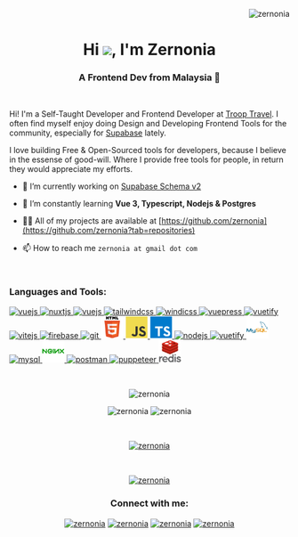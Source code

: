 <p align="right"> <img src="https://komarev.com/ghpvc/?username=zernonia&label=Profile%20views&color=0e75b6&style=flat" alt="zernonia" /> </p>

<h1 align="center">Hi <img src="https://raw.githubusercontent.com/MartinHeinz/MartinHeinz/master/wave.gif" width="30px">, I'm Zernonia</h1>
<h3 align="center">A Frontend Dev from Malaysia 🌟</h3>

<br>


Hi! I'm a Self-Taught Developer and Frontend Developer at [Troop Travel](https://www.trooptravel.com/). I often find myself enjoy doing Design and Developing Frontend Tools for the community, especially for [Supabase](https://supabase.com) lately.

I love building Free & Open-Sourced tools for developers, because I believe in the essense of good-will. Where I provide free tools for people, in return they would appreciate my efforts.

- 🔭 I’m currently working on [Supabase Schema v2](https://github.com/zernonia/supabase-schema)

- 🌱 I’m constantly learning **Vue 3, Typescript, Nodejs & Postgres**

- 👨‍💻 All of my projects are available at [https://github.com/zernonia](https://github.com/zernonia?tab=repositories)

- 📫 How to reach me `zernonia at gmail dot com`

<br>
<h3 align="left">Languages and Tools:</h3>
<p align="left">
  <a href="https://vuejs.org/" target="_blank"> <img src="https://vuejs.org/images/logo.svg" alt="vuejs" width="40" height="40"/> </a> 
 <a href="https://nuxtjs.org/" target="_blank"> <img src="https://nuxtjs.org/design-kit/colored-logo.svg" alt="nuxtjs" width="40" height="40"/> </a> 
 <a href="https://supabase.io/" target="_blank"> <img src="https://images.weserv.nl/?fit=cover&we=&height=384&url=https%3A%2F%2Fmarketplace-assets.digitalocean.com%2Flogos%2Fsupabase-supabasepostgres-18-04.svg&n=-1&default=https%3A%2F%2Fnews.knowledia.com%2Fimages%2Falpha_1px.png&output=webp&dpr=1" alt="vuejs" width="40" height="40"/> </a> 
 <a href="https://tailwindcss.com/" target="_blank"> <img src="https://tailwindcss.com/apple-touch-icon.png" alt="tailwindcss" width="40" height="40"/> </a> 
 <a href="https://windicss.org/" target="_blank"> <img src="https://windicss.org/assets/logo.svg" alt="windicss" width="40" height="40"/> </a> 
 <a href="https://vuepress.vuejs.org/" target="_blank"> <img src="https://raw.githubusercontent.com/AliasIO/wappalyzer/master/src/drivers/webextension/images/icons/VuePress.svg" alt="vuepress" width="40" height="40"/> </a> 
 <a href="https://vuetifyjs.com/en/" target="_blank"> <img src="https://bestofjs.org/logos/vuetify.svg" alt="vuetify" width="40" height="40"/> </a>
 <a href="https://vitejs.dev/" target="_blank"> <img src="https://vitejs.dev/logo.svg" alt="vitejs" width="40" height="40"/> </a>
 <a href="https://firebase.google.com/" target="_blank"> <img src="https://www.vectorlogo.zone/logos/firebase/firebase-icon.svg" alt="firebase" width="40" height="40"/> </a> 
 <a href="https://git-scm.com/" target="_blank"><img src="https://www.vectorlogo.zone/logos/git-scm/git-scm-icon.svg" alt="git" width="40" height="40"/> </a> 
 <a href="https://www.w3.org/html/" target="_blank"> <img src="https://raw.githubusercontent.com/devicons/devicon/master/icons/html5/html5-original-wordmark.svg" alt="html5" width="40" height="40"/> </a>  
 <a href="https://developer.mozilla.org/en-US/docs/Web/JavaScript" target="_blank"> <img src="https://raw.githubusercontent.com/devicons/devicon/master/icons/javascript/javascript-original.svg" alt="javascript" width="40" height="40"/> </a> 
  <a href="https://www.typescriptlang.org/" target="_blank"> <img src="https://raw.githubusercontent.com/devicons/devicon/master/icons/typescript/typescript-original.svg" alt="typescript" width="40" height="40"/> </a> 
  <a href="https://nodejs.org" target="_blank"> <img src="https://upload.wikimedia.org/wikipedia/commons/d/d9/Node.js_logo.svg" alt="nodejs" width="40" height="40"/> </a>
 <a href="https://www.python.org/" target="_blank"> <img src="https://miro.medium.com/max/1400/1*lZHtgsqo0gww25bLcpjTqQ.png" alt="vuetify" width="40" height="40"/> </a>
<a href="https://www.mysql.com/" target="_blank"> <img src="https://raw.githubusercontent.com/devicons/devicon/master/icons/mysql/mysql-original-wordmark.svg" alt="mysql" width="40" height="40"/> </a>
<a href="https://www.postgresql.org/" target="_blank"> <img src="https://www.postgresql.org/media/img/about/press/elephant.png" alt="mysql" width="40" height="40"/> </a>
<a href="https://www.nginx.com" target="_blank"> <img src="https://raw.githubusercontent.com/devicons/devicon/master/icons/nginx/nginx-original.svg" alt="nginx" width="40" height="40"/> </a>
<a href="https://postman.com" target="_blank"> <img src="https://www.vectorlogo.zone/logos/getpostman/getpostman-icon.svg" alt="postman" width="40" height="40"/> </a>
<a href="https://github.com/puppeteer/puppeteer" target="_blank"> <img src="https://www.vectorlogo.zone/logos/pptrdev/pptrdev-official.svg" alt="puppeteer" width="40" height="40"/> </a>
<a href="https://redis.io" target="_blank"> <img src="https://raw.githubusercontent.com/devicons/devicon/master/icons/redis/redis-original-wordmark.svg" alt="redis" width="40" height="40"/> </a>

 </p>

<br>

<p align="center">
  <img src="https://github-readme-stats.vercel.app/api/top-langs?username=zernonia&show_icons=true&locale=en&layout=compact&theme=dark" alt="zernonia" />
</p>

<p align="center">
<img src="https://github-readme-stats.vercel.app/api?username=zernonia&show_icons=true&locale=en&theme=dark" alt="zernonia" />
<img src="https://github-readme-streak-stats.herokuapp.com/?user=zernonia&theme=dark" alt="zernonia" />
</p>

<br>
<a href="https://twitter.com/zernonia" target="blank">
  <p align="center">
   <img src="https://github-readme-twitter.gazf.vercel.app/api?id=zernonia&layout=wide" alt="zernonia" />
  </p>
  <br>
  <p align="center">
   <a href="https://twitter.com/zernonia" target="blank">
   <img src="https://img.shields.io/twitter/follow/zernonia?logo=twitter&style=for-the-badge" alt="zernonia" />
  </p>
</a>

<h3 align="center">Connect with me:</h3>
<p align="center">
<a href="https://twitter.com/zernonia" target="blank"><img align="center" src="https://cdn.jsdelivr.net/npm/simple-icons@3.0.1/icons/twitter.svg" alt="zernonia" height="30" width="40" /></a>
<a href="https://linkedin.com/in/zernonia" target="blank"><img align="center" src="https://cdn.jsdelivr.net/npm/simple-icons@3.0.1/icons/linkedin.svg" alt="zernonia" height="30" width="40" /></a>
<a href="https://stackoverflow.com/users/14183812/zernonia" target="blank"><img align="center" src="https://cdn.jsdelivr.net/npm/simple-icons@3.0.1/icons/stackoverflow.svg" alt="zernonia" height="30" width="40" /></a>
<a href="https://fb.com/zernonia" target="blank"><img align="center" src="https://cdn.jsdelivr.net/npm/simple-icons@3.0.1/icons/facebook.svg" alt="zernonia" height="30" width="40" /></a>
</p>

